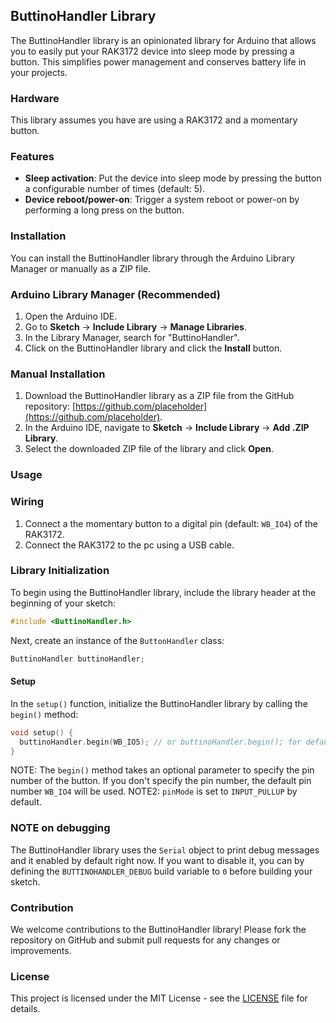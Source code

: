 ## ButtinoHandler Library

The ButtinoHandler library is an opinionated library for Arduino that allows you to easily put your RAK3172 device into sleep mode by pressing a button. This simplifies power management and conserves battery life in your projects.

### Hardware

This library assumes you have are using a RAK3172 and a momentary button.

### Features

- **Sleep activation**: Put the device into sleep mode by pressing the button a configurable number of times (default: 5).
- **Device reboot/power-on**: Trigger a system reboot or power-on by performing a long press on the button.

### Installation

You can install the ButtinoHandler library through the Arduino Library Manager or manually as a ZIP file.

### Arduino Library Manager (Recommended)

1. Open the Arduino IDE.
2. Go to **Sketch** -> **Include Library** -> **Manage Libraries**.
3. In the Library Manager, search for "ButtinoHandler".
4. Click on the ButtinoHandler library and click the **Install** button.

### Manual Installation

1. Download the ButtinoHandler library as a ZIP file from the GitHub repository: [https://github.com/placeholder](https://github.com/placeholder).
2. In the Arduino IDE, navigate to **Sketch** -> **Include Library** -> **Add .ZIP Library**.
3. Select the downloaded ZIP file of the library and click **Open**.

### Usage

### Wiring

1. Connect a the momentary button to a digital pin (default: `WB_IO4`) of the RAK3172.
2. Connect the RAK3172 to the pc using a USB cable.

### Library Initialization

To begin using the ButtinoHandler library, include the library header at the beginning of your sketch:

```c++
#include <ButtinoHandler.h>
```

Next, create an instance of the `ButtonHandler` class:

```c++
ButtinoHandler buttinoHandler;
```

#### Setup

In the `setup()` function, initialize the ButtinoHandler library by calling the `begin()` method:

```c++
void setup() {
  buttinoHandler.begin(WB_IO5); // or buttinoHandler.begin(); for default pin
}
```

NOTE: The `begin()` method takes an optional parameter to specify the pin number of the button. If you don't specify the pin number, the default pin number `WB_IO4` will be used. 
NOTE2: `pinMode` is set to `INPUT_PULLUP` by default.

### NOTE on debugging

The ButtinoHandler library uses the `Serial` object to print debug messages and it enabled by default right now. If you want to disable it, you can by defining the `BUTTINOHANDLER_DEBUG` build variable to `0` before building your sketch.

### Contribution

We welcome contributions to the ButtinoHandler library! Please fork the repository on GitHub and submit pull requests for any changes or improvements.

### License

This project is licensed under the MIT License - see the [LICENSE](LICENSE) file for details.
